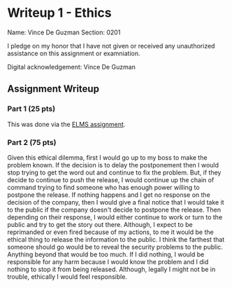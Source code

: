 Writeup 1 - Ethics
======

Name: Vince De Guzman
Section: 0201

I pledge on my honor that I have not given or received any unauthorized assistance on this assignment or examniation.

Digital acknowledgement: Vince De Guzman

## Assignment Writeup

### Part 1 (25 pts)

This was done via the [ELMS assignment](https://myelms.umd.edu/courses/1251976/assignments/4726433).

### Part 2 (75 pts)

Given this ethical dilemma, first I would go up to my boss to make the problem known. If the decision is to delay the postponement then I would stop trying to get the word out and continue to fix the problem. But, if they decide to continue to push the release, I would continue up the chain of command trying to find someone who has enough power willing to postpone the release. If nothing happens and I get no response on the decision of the company, then I would give a final notice that I would take it to the public if the company doesn't decide to postpone the release. Then depending on their response, I would either continue to work or turn to the public and try to get the story out there. Although, I expect to be reprimanded or even fired because of my actions, to me it would be the ethical thing to release the information to the public. I think the farthest that someone should go would be to reveal the security problems to the public. Anything beyond that would be too much. If I did nothing, I would be responsible for any harm because I would know the problem and I did nothing to stop it from being released. Although, legally I might not be in trouble, ethically I would feel responsible.
